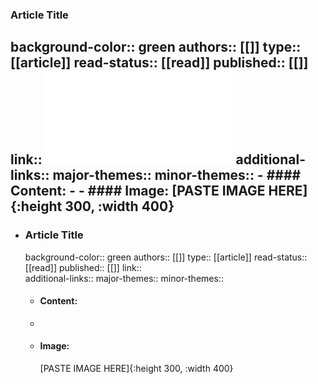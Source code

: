 ### Article Title
background-color:: green
authors:: [[]]
type:: [[article]]
read-status:: [[read]]
published:: [[]] 
link:: ![Learning_Robotic_Manipulation_of_Natural_Materials_With_Variable_Properties_for_Construction_Tasks.pdf](../assets/Learning_Robotic_Manipulation_of_Natural_Materials_With_Variable_Properties_for_Construction_Tasks_1709630190713_0.pdf) 
additional-links::
major-themes::
minor-themes::
	- #### Content:
	-
	- #### Image:
	  [PASTE IMAGE HERE]{:height 300, :width 400}
-
- ### Article Title
  background-color:: green
  authors:: [[]]
  type:: [[article]]
  read-status:: [[read]]
  published:: [[]] 
  link::  
  additional-links::
  major-themes::
  minor-themes::
	- #### Content:
	-
	- #### Image:
	  [PASTE IMAGE HERE]{:height 300, :width 400}